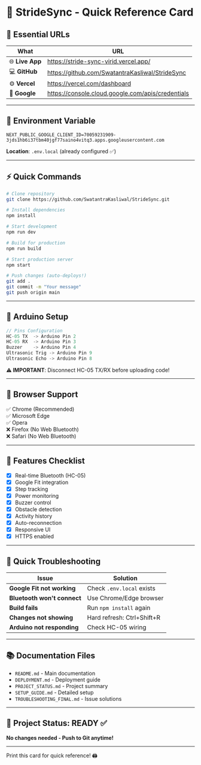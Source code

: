 # 🚀 StrideSync - Quick Reference Card

## 📌 Essential URLs

| What            | URL                                               |
| --------------- | ------------------------------------------------- |
| 🌐 **Live App** | https://stride-sync-virid.vercel.app/             |
| 💻 **GitHub**   | https://github.com/SwatantraKasliwal/StrideSync   |
| ⚙️ **Vercel**   | https://vercel.com/dashboard                      |
| 🔐 **Google**   | https://console.cloud.google.com/apis/credentials |

---

## 🔑 Environment Variable

```env
NEXT_PUBLIC_GOOGLE_CLIENT_ID=70059231909-3jds1hb6i37tbm40jgf77saino4vitq3.apps.googleusercontent.com
```

**Location**: `.env.local` (already configured ✅)

---

## ⚡ Quick Commands

```bash
# Clone repository
git clone https://github.com/SwatantraKasliwal/StrideSync.git

# Install dependencies
npm install

# Start development
npm run dev

# Build for production
npm run build

# Start production server
npm start

# Push changes (auto-deploys!)
git add .
git commit -m "Your message"
git push origin main
```

---

## 🔧 Arduino Setup

```cpp
// Pins Configuration
HC-05 TX  -> Arduino Pin 2
HC-05 RX  -> Arduino Pin 3
Buzzer    -> Arduino Pin 4
Ultrasonic Trig -> Arduino Pin 9
Ultrasonic Echo -> Arduino Pin 8
```

**⚠️ IMPORTANT**: Disconnect HC-05 TX/RX before uploading code!

---

## 📱 Browser Support

✅ Chrome (Recommended)  
✅ Microsoft Edge  
✅ Opera  
❌ Firefox (No Web Bluetooth)  
❌ Safari (No Web Bluetooth)

---

## 🎯 Features Checklist

- [x] Real-time Bluetooth (HC-05)
- [x] Google Fit integration
- [x] Step tracking
- [x] Power monitoring
- [x] Buzzer control
- [x] Obstacle detection
- [x] Activity history
- [x] Auto-reconnection
- [x] Responsive UI
- [x] HTTPS enabled

---

## 🐛 Quick Troubleshooting

| Issue                       | Solution                   |
| --------------------------- | -------------------------- |
| **Google Fit not working**  | Check `.env.local` exists  |
| **Bluetooth won't connect** | Use Chrome/Edge browser    |
| **Build fails**             | Run `npm install` again    |
| **Changes not showing**     | Hard refresh: Ctrl+Shift+R |
| **Arduino not responding**  | Check HC-05 wiring         |

---

## 📚 Documentation Files

- `README.md` - Main documentation
- `DEPLOYMENT.md` - Deployment guide
- `PROJECT_STATUS.md` - Project summary
- `SETUP_GUIDE.md` - Detailed setup
- `TROUBLESHOOTING_FINAL.md` - Issue solutions

---

## 🎉 Project Status: READY ✅

**No changes needed - Push to Git anytime!**

---

Print this card for quick reference! 🖨️
